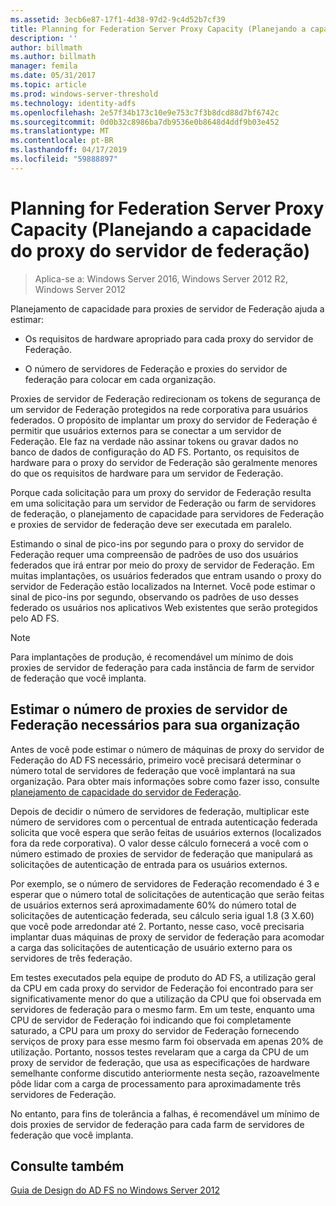 ```yaml
---
ms.assetid: 3ecb6e87-17f1-4d38-97d2-9c4d52b7cf39
title: Planning for Federation Server Proxy Capacity (Planejando a capacidade do proxy do servidor de federação)
description: ''
author: billmath
ms.author: billmath
manager: femila
ms.date: 05/31/2017
ms.topic: article
ms.prod: windows-server-threshold
ms.technology: identity-adfs
ms.openlocfilehash: 2e57f34b173c10e9e753c7f3b8dcd88d7bf6742c
ms.sourcegitcommit: 0d0b32c8986ba7db9536e0b8648d4ddf9b03e452
ms.translationtype: MT
ms.contentlocale: pt-BR
ms.lasthandoff: 04/17/2019
ms.locfileid: "59888897"
---
```

# <a name="planning-for-federation-server-proxy-capacity"></a>Planning for Federation Server Proxy Capacity (Planejando a capacidade do proxy do servidor de federação)

>Aplica-se a: Windows Server 2016, Windows Server 2012 R2, Windows Server 2012

Planejamento de capacidade para proxies de servidor de Federação ajuda a estimar:  
  
-   Os requisitos de hardware apropriado para cada proxy do servidor de Federação.  
  
-   O número de servidores de Federação e proxies do servidor de federação para colocar em cada organização.  
  
Proxies de servidor de Federação redirecionam os tokens de segurança de um servidor de Federação protegidos na rede corporativa para usuários federados. O propósito de implantar um proxy do servidor de Federação é permitir que usuários externos para se conectar a um servidor de Federação. Ele faz na verdade não assinar tokens ou gravar dados no banco de dados de configuração do AD FS. Portanto, os requisitos de hardware para o proxy do servidor de Federação são geralmente menores do que os requisitos de hardware para um servidor de Federação.  
  
Porque cada solicitação para um proxy do servidor de Federação resulta em uma solicitação para um servidor de Federação ou farm de servidores de federação, o planejamento de capacidade para servidores de Federação e proxies de servidor de federação deve ser executada em paralelo.  
  
Estimando o sinal de pico\-ins por segundo para o proxy do servidor de Federação requer uma compreensão de padrões de uso dos usuários federados que irá entrar por meio do proxy de servidor de Federação. Em muitas implantações, os usuários federados que entram usando o proxy do servidor de Federação estão localizados na Internet. Você pode estimar o sinal de pico\-ins por segundo, observando os padrões de uso desses federado os usuários nos aplicativos Web existentes que serão protegidos pelo AD FS.  
  
> [!NOTE]  
> Para implantações de produção, é recomendável um mínimo de dois proxies de servidor de federação para cada instância de farm de servidor de federação que você implanta.  
  
## <a name="estimate-the-number-of-federation-server-proxies-required-for-your-organization"></a>Estimar o número de proxies de servidor de Federação necessários para sua organização  
Antes de você pode estimar o número de máquinas de proxy do servidor de Federação do AD FS necessário, primeiro você precisará determinar o número total de servidores de federação que você implantará na sua organização. Para obter mais informações sobre como fazer isso, consulte [planejamento de capacidade do servidor de Federação](Planning-for-Federation-Server-Capacity.md).  
  
Depois de decidir o número de servidores de federação, multiplicar este número de servidores com o percentual de entrada autenticação federada solicita que você espera que serão feitas de usuários externos \(localizados fora da rede corporativa\). O valor desse cálculo fornecerá a você com o número estimado de proxies de servidor de federação que manipulará as solicitações de autenticação de entrada para os usuários externos.  
  
Por exemplo, se o número de servidores de Federação recomendado é 3 e esperar que o número total de solicitações de autenticação que serão feitas de usuários externos será aproximadamente 60% do número total de solicitações de autenticação federada, seu cálculo seria igual 1.8 \(3 X.60\) que você pode arredondar até 2.  Portanto, nesse caso, você precisaria implantar duas máquinas de proxy de servidor de federação para acomodar a carga das solicitações de autenticação de usuário externo para os servidores de três federação.  
  
Em testes executados pela equipe de produto do AD FS, a utilização geral da CPU em cada proxy do servidor de Federação foi encontrado para ser significativamente menor do que a utilização da CPU que foi observada em servidores de federação para o mesmo farm.  Em um teste, enquanto uma CPU de servidor de Federação foi indicando que foi completamente saturado, a CPU para um proxy do servidor de Federação fornecendo serviços de proxy para esse mesmo farm foi observada em apenas 20% de utilização. Portanto, nossos testes revelaram que a carga da CPU de um proxy de servidor de federação, que usa as especificações de hardware semelhante conforme discutido anteriormente nesta seção, razoavelmente pôde lidar com a carga de processamento para aproximadamente três servidores de Federação.  
  
No entanto, para fins de tolerância a falhas, é recomendável um mínimo de dois proxies de servidor de federação para cada farm de servidores de federação que você implanta.  
  
## <a name="see-also"></a>Consulte também
[Guia de Design do AD FS no Windows Server 2012](AD-FS-Design-Guide-in-Windows-Server-2012.md)
